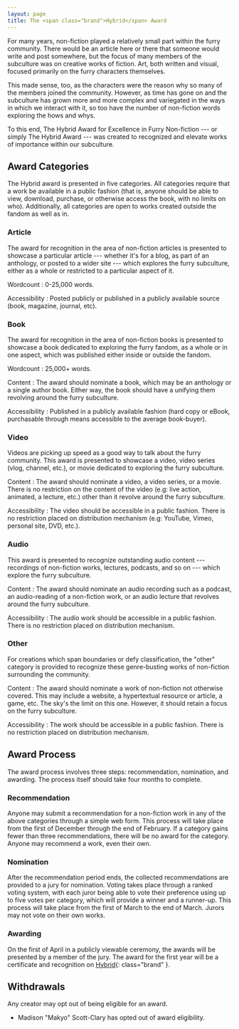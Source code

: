 ```yaml
---
layout: page
title: The <span class="brand">Hybrid</span> Award
---
```


For many years, non-fiction played a relatively small part within the furry community. There would be an article here or there that someone would write and post somewhere, but the focus of many members of the subculture was on creative works of fiction. Art, both written and visual, focused primarily on the furry characters themselves.

This made sense, too, as the characters were the reason why so many of the members joined the community. However, as time has gone on and the subculture has grown more and more complex and variegated in the ways in which we interact with it, so too have the number of non-fiction words exploring the hows and whys.

To this end, The <span class="brand">Hybrid</span> Award for Excellence in Furry Non-fiction --- or simply The <span class="brand">Hybrid</span> Award --- was created to recognized and elevate works of importance within our subculture.

## Award Categories

The <span class="brand">Hybrid</span> award is presented in five categories. All categories require that a work be available in a public fashion (that is, anyone should be able to view, download, purchase, or otherwise access the book, with no limits on who). Additionally, all categories are open to works created outside the fandom as well as in.

### Article

The award for recognition in the area of non-fiction articles is presented to showcase a particular article --- whether it's for a blog, as part of an anthology, or posted to a wider site --- which explores the furry subculture, either as a whole or restricted to a particular aspect of it.

Wordcount
:   0-25,000 words.

Accessibility
:   Posted publicly or published in a publicly available source (book, magazine, journal, etc).

### Book

The award for recognition in the area of non-fiction books is presented to showcase a book dedicated to exploring the furry fandom, as a whole or in one aspect, which was published either inside or outside the fandom.

Wordcount
:   25,000+ words.

Content
:   The award should nominate a book, which may be an anthology or a single author book. Either way, the book should have a unifying them revolving around the furry subculture.

Accessibility
:   Published in a publicly available fashion (hard copy or eBook, purchasable through means accessible to the average book-buyer).

### Video

Videos are picking up speed as a good way to talk about the furry community. This award is presented to showcase a video, video series (vlog, channel, etc.), or movie dedicated to exploring the furry subculture.

Content
:   The award should nominate a video, a video series, or a movie. There is no restriction on the content of the video (e.g: live action, animated, a lecture, etc.) other than it revolve around the furry subculture.

Accessibility
:   The video should be accessible in a public fashion. There is no restriction placed on distribution mechanism (e.g: YouTube, Vimeo, personal site, DVD, etc.).

### Audio

This award is presented to recognize outstanding audio content --- recordings of non-fiction works, lectures, podcasts, and so on --- which explore the furry subculture.

Content
:   The award should nominate an audio recording such as a podcast, an audio-reading of a non-fiction work, or an audio lecture that revolves around the furry subculture.

Accessibility
:   The audio work should be accessible in a public fashion. There is no restriction placed on distribution mechanism.

### Other

For creations which span boundaries or defy classification, the "other" category is provided to recognize these genre-busting works of non-fiction surrounding the community.

Content
:   The award should nominate a work of non-fiction not otherwise covered. This may include a website, a hypertextual resource or article, a game, etc. The sky's the limit on this one. However, it should retain a focus on the furry subculture.

Accessibility
:   The work should be accessible in a public fashion. There is no restriction placed on distribution mechanism.

## Award Process

The award process involves three steps: recommendation, nomination, and awarding. The process itself should take four months to complete.

### Recommendation

Anyone may submit a recommendation for a non-fiction work in any of the above categories through a simple web form. This process will take place from the first of December through the end of February. If a category gains fewer than three recommendations, there will be no award for the category. Anyone may recommend a work, even their own.

### Nomination

After the recommendation period ends, the collected recommendations are provided to a jury for nomination. Voting takes place through a ranked voting system, with each juror being able to vote their preference using up to five votes per category, which will provide a winner and a runner-up. This process will take place from the first of March to the end of March. Jurors may not vote on their own works.

### Awarding

On the first of April in a publicly viewable ceremony, the awards will be presented by a member of the jury. The award for the first year will be a certificate and recognition on [Hybrid](/){: class="brand" }.

## Withdrawals

Any creator may opt out of being eligible for an award.

* Madison "Makyo" Scott-Clary has opted out of award eligibility.
